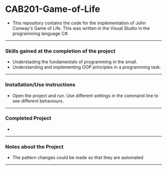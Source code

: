 # CAB201-Game-of-Life

- This repository contains the code for the implementation of John Conway's Game of Life. This was written in the Visual Studio in the programming language C#.
---
### Skills gained at the completion of the project
- Understading the fundamentals of programming in the small.
- Understanding and implementing OOP principles in a programming task.
---
### Installation/Use instructions
-   Open the project and run. Use different settings in the command line to see different behaviours.
---
### Completed Project
- 
---
### Notes about the Project
- The pattern changes could be made so that they are automated
---
